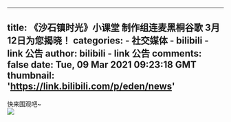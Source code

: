 
---
title: 《沙石镇时光》小课堂 制作组连麦黑桐谷歌 3月12日为您揭晓！
categories: 
    - 社交媒体
    - bilibili - link 公告
author: bilibili - link 公告
comments: false
date: Tue, 09 Mar 2021 09:23:18 GMT
thumbnail: 'https://link.bilibili.com/p/eden/news'
---

<div>   
快来围观吧~<br><img src="https://link.bilibili.com/p/eden/news" referrerpolicy="no-referrer">  
</div>
            